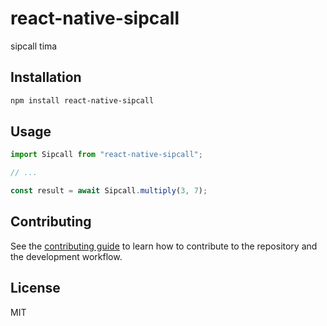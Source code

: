 # react-native-sipcall

sipcall tima

## Installation

```sh
npm install react-native-sipcall
```

## Usage

```js
import Sipcall from "react-native-sipcall";

// ...

const result = await Sipcall.multiply(3, 7);
```

## Contributing

See the [contributing guide](CONTRIBUTING.md) to learn how to contribute to the repository and the development workflow.

## License

MIT
